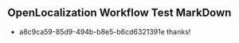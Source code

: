 ## OpenLocalization Workflow Test MarkDown
* a8c9ca59-85d9-494b-b8e5-b6cd6321391e thanks!

<!--HONumber=Jul16_HO2-->


